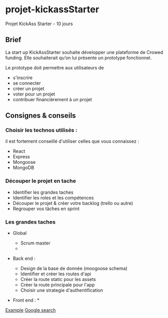 # projet-kickassStarter
Projet KickAss Starter - 10 jours

## Brief

La start up KickAssStarter souhaite développer une plateforme de Crowed funding. Elle souhaiterait qu’on lui présente un prototype fonctionnel.

Le prototype doit permettre aux utilisateurs de
- s'inscrire
- se connecter
- créer un projet
- voter pour un projet
- contribuer financièrement à un projet

## Consignes & conseils

### Choisir les technos utilisés :

il est fortement conseillé d'utiliser celles que vous connaissez :

* React
* Express
* Mongoose
* MongoDB

### Découper le projet en tache

* Identifier les grandes taches
* Identifier les roles et les compétences
* Découper le projet & créer votre backlog (trello ou autre)
* Regrouper vos tâches en sprint

### Les grandes taches

* Global
  * Scrum master
  * 

* Back end :
  * Design de la base de donnée (moogoose schema)
  * Identifier et créer les routes d'api
  * Créer la route static pour les assets
  * Créer la route principale pour l'app
  * Choisir une strategie d'authentification

* Front end :
  *




[Example](http://blog.slatepeak.com/refactoring-a-basic-authenticated-api-with-node-express-and-mongo/)
[Google search](https://www.google.fr/search?q=mongoose+delete+rules&oq=mongoose+delete+rules&aqs=chrome..69i57.7999j0j4&sourceid=chrome&ie=UTF-8#safe=off&q=github+mongoose+examples&*)
